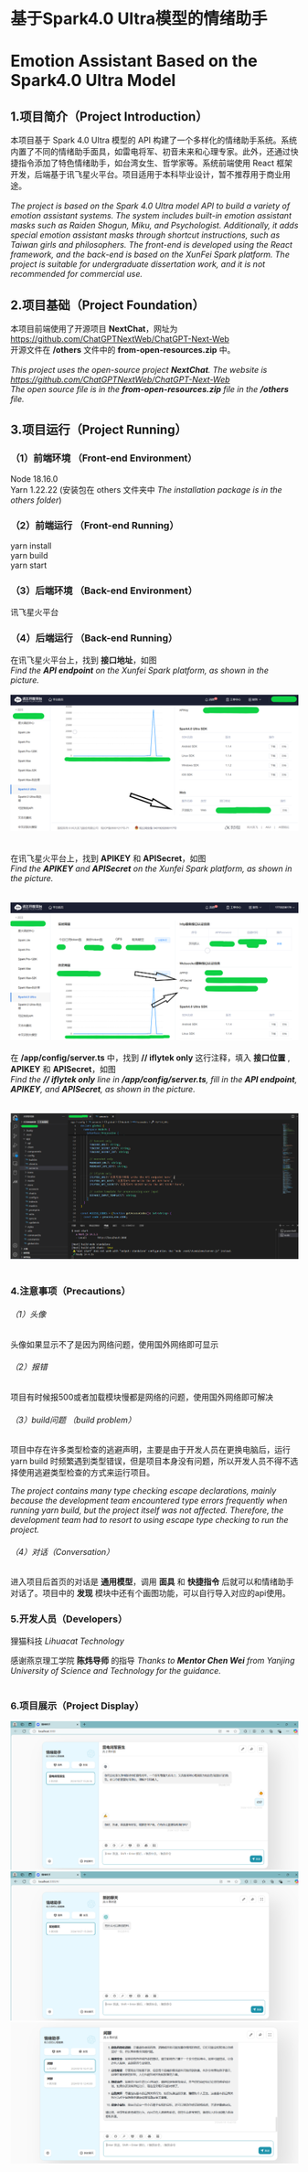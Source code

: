 # 基于Spark4.0 Ultra模型的情绪助手
# Emotion Assistant Based on the Spark4.0 Ultra Model

## 1.项目简介（Project Introduction）
本项目基于 Spark 4.0 Ultra 模型的 API 构建了一个多样化的情绪助手系统。系统内置了不同的情绪助手面具，如雷电将军、初音未来和心理专家。此外，还通过快捷指令添加了特色情绪助手，如台湾女生、哲学家等。系统前端使用 React 框架开发，后端基于讯飞星火平台。项目适用于本科毕业设计，暂不推荐用于商业用途。
<br>
<br>
_The project is based on the Spark 4.0 Ultra model API to build a variety of emotion assistant systems. The system includes built-in emotion assistant masks such as Raiden Shogun, Miku, and Psychologist. Additionally, it adds special emotion assistant masks through shortcut instructions, such as Taiwan girls and philosophers. The front-end is developed using the React framework, and the back-end is based on the XunFei Spark platform. The project is suitable for undergraduate dissertation work, and it is not recommended for commercial use._
<br>
## 2.项目基础（Project Foundation）
本项目前端使用了开源项目 __NextChat__，网址为 https://github.com/ChatGPTNextWeb/ChatGPT-Next-Web <br>
开源文件在 __/others__ 文件中的 __from-open-resources.zip__ 中。
<br>
<br>
_This project uses the open-source project __NextChat__. The website is https://github.com/ChatGPTNextWeb/ChatGPT-Next-Web <br>
The open source file is in the __from-open-resources.zip__ file in the __/others__ file._

## 3.项目运行（Project Running）
### （1）前端环境 （Front-end Environment）
Node 18.16.0 <br>
Yarn 1.22.22 (安装包在 others 文件夹中 _The installation package is in the others folder_)

### （2）前端运行 （Front-end Running）
yarn install <br>
yarn build <br>
yarn start <br>

### （3）后端环境 （Back-end Environment）
讯飞星火平台 

### （4）后端运行 （Back-end Running）
在讯飞星火平台上，找到 __接口地址__，如图 <br>
_Find the __API endpoint__ on the Xunfei Spark platform, as shown in the picture._ <br>
<br>
<img src="/others/show1.png"/> <br>
<br>
<br>
在讯飞星火平台上，找到 __APIKEY__ 和 __APISecret__，如图 <br>
_Find the __APIKEY__ and __APISecret__ on the Xunfei Spark platform, as shown in the picture._<br>
<br>
<br>
<img src="/others/show2.png"/>
<br>
<br>
在 __/app/config/server.ts__ 中，找到 __// iflytek only__ 这行注释，填入 __接口位置__ , __APIKEY__ 和 __APISecret__，如图<br>
_Find the __// iflytek only__ line in __/app/config/server.ts__, fill in the __API endpoint__, __APIKEY__, and __APISecret__, as shown in the picture._<br>
<br>
<br>
<img src="/others/show3.png"/>
<br>
<br>
### 4.注意事项（Precautions）

###### （1）头像
头像如果显示不了是因为网络问题，使用国外网络即可显示

###### （2）报错
项目有时候报500或者加载模块慢都是网络的问题，使用国外网络即可解决

###### （3）build问题 （build problem）
项目中存在许多类型检查的逃避声明，主要是由于开发人员在更换电脑后，运行 yarn build 时频繁遇到类型错误，但是项目本身没有问题，所以开发人员不得不选择使用逃避类型检查的方式来运行项目。

_The project contains many type checking escape declarations, mainly because the development team encountered type errors frequently when running yarn build, but the project itself was not affected. Therefore, the development team had to resort to using escape type checking to run the project._

###### （4）对话（Conversation）

进入项目后首页的对话是 __通用模型__，调用 __面具__ 和 __快捷指令__ 后就可以和情绪助手对话了。项目中的 __发现__ 模块中还有个画图功能，可以自行导入对应的api使用。

### 5.开发人员（Developers）
狸猫科技 _Lihuacat Technology_

感谢燕京理工学院 __陈炜导师__ 的指导
_Thanks to __Mentor Chen Wei__ from Yanjing University of Science and Technology for the guidance._
<br>
<br>

### 6.项目展示（Project Display）
<img src="/others/show4.png"/>

<img src="/others/show5.png"/>

<img src="/others/show6.png"/>

